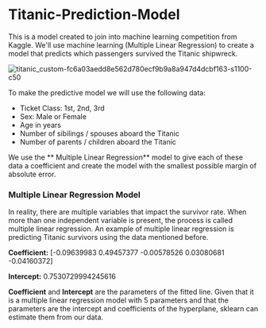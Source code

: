 # Titanic-Prediction-Model
This is a model created to join into machine learning competition from Kaggle. 
We'll use machine learning (Multiple Linear Regression) to create a model that predicts which passengers survived the Titanic shipwreck.

![titanic_custom-fc6a03aedd8e562d780ecf9b9a8a947d4dcbf163-s1100-c50](https://user-images.githubusercontent.com/110522512/199408968-1a5de8c3-8d64-4eef-83b8-dabf35a3af67.jpg)


To make the predictive model we will use the following data:
* Ticket Class: 1st, 2nd, 3rd
* Sex: Male or Female
* Age in years
* Number of sibilings / spouses aboard the Titanic
* Number of parents / children aboard the Titanic

We use the ** Multiple Linear Regression** model to give each of these data a coefficient and create the model with the smallest possible margin of absolute error.

### Multiple Linear Regression Model
In reality, there are multiple variables that impact the survivor rate. When more than one independent variable is present, the process is called multiple linear regression. An example of multiple linear regression is predicting Titanic survivors using the data mentioned before.

**Coefficient:** [-0.09639983  0.49457377 -0.00578526  0.03080681 -0.04160372]

**Intercept:**  0.7530729994245616

 **Coefficient** and **Intercept**  are the parameters of the fitted line.
Given that it is a multiple linear regression model with 5 parameters and that the parameters are the intercept and coefficients of the hyperplane, sklearn can estimate them from our data.
